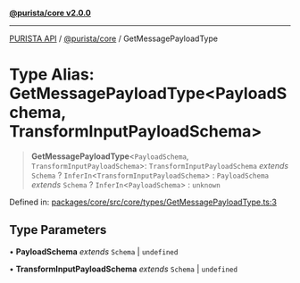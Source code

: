 [**@purista/core v2.0.0**](../README.md)

***

[PURISTA API](../../../packages.md) / [@purista/core](../README.md) / GetMessagePayloadType

# Type Alias: GetMessagePayloadType\<PayloadSchema, TransformInputPayloadSchema\>

> **GetMessagePayloadType**\<`PayloadSchema`, `TransformInputPayloadSchema`\>: `TransformInputPayloadSchema` *extends* `Schema` ? `InferIn`\<`TransformInputPayloadSchema`\> : `PayloadSchema` *extends* `Schema` ? `InferIn`\<`PayloadSchema`\> : `unknown`

Defined in: [packages/core/src/core/types/GetMessagePayloadType.ts:3](https://github.com/puristajs/purista/blob/master/packages/core/src/core/types/GetMessagePayloadType.ts#L3)

## Type Parameters

• **PayloadSchema** *extends* `Schema` \| `undefined`

• **TransformInputPayloadSchema** *extends* `Schema` \| `undefined`
